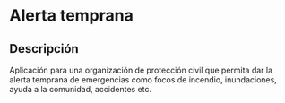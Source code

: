 # Alerta temprana

## Descripción
Aplicación para una organización de protección civil que permita dar la alerta
temprana de emergencias como focos de incendio, inundaciones, ayuda a la comunidad,
accidentes etc.